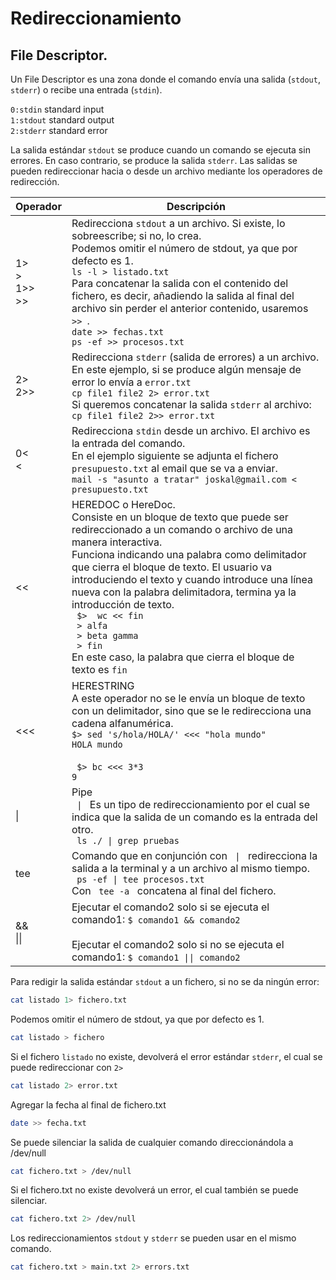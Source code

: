 # Redireccionamiento
## File Descriptor.
Un File Descriptor es una zona donde el comando envía una salida (`stdout`,  `stderr`) o recibe una entrada (`stdin`).

`0:stdin`     standard input<br>
`1:stdout`    standard output<br>
`2:stderr`    standard error<br>

La salida estándar `stdout` se produce cuando un comando se ejecuta sin errores. En caso contrario, se produce la salida `stderr`. 
Las salidas se pueden redireccionar hacia o desde un archivo mediante los operadores de redirección.
<table>
  <thead>
    <tr>
      <th>Operador</th>
      <th>Descripción</th>
    </tr>
  </thead>
  <tr>
    <td> 1> <br> > <br> 1>> <br> >> </td>
    <td>Redirecciona <code>stdout</code> a un archivo. Si existe, lo sobreescribe; si no, lo crea.<br>
      Podemos omitir el número de stdout, ya que por defecto es 1.<br>
    <code>ls -l > listado.txt </code> <br>
      Para concatenar la salida con el contenido del fichero, es decir, añadiendo la salida al final del archivo sin perder el anterior contenido, usaremos <code> >> </code>.<br>
      <code>date >> fechas.txt </code><br>
      <code>ps -ef >> procesos.txt  </code>
    </td>
  </tr>
  <tr>
    <td> 2> <br> 2>> </td>
    <td>Redirecciona <code>stderr</code> (salida de errores) a un archivo.<br>
      En este ejemplo, si se produce algún mensaje de error lo envía a <code>error.txt</code><br>
    <code>cp file1 file2 2> error.txt </code> <br>
      Si queremos concatenar la salida <code>stderr</code> al archivo:<br>
      <code>cp file1 file2 2>> error.txt </code>
    </td>
  </tr>
  <tr>
    <td> 0< <br> < </td>
    <td>
      Redirecciona <code>stdin</code> desde un archivo. El archivo es la entrada del comando.<br>
      En el ejemplo siguiente se adjunta el fichero <code>presupuesto.txt</code> al email que se va a enviar.<br>
      <code>mail -s "asunto a tratar" joskal@gmail.com < presupuesto.txt</code>
    </td>
  </tr>
  <tr>
    <td>
      <<
    </td>
    <td>
      HEREDOC o HereDoc.<br>
      Consiste en un bloque de texto que puede ser redireccionado a un comando o archivo de una manera interactiva.<br>
      Funciona indicando una palabra como delimitador que cierra el bloque de texto. El usuario va introduciendo el texto y 
      cuando introduce una línea nueva con la palabra delimitadora, termina ya la introducción de texto.<br>
      <code> $>  wc << fin </code><br>
      <code> > alfa </code><br>
      <code> > beta gamma </code><br>
      <code> > fin </code> </code><br>
      En este caso, la palabra que cierra el bloque de texto es <code>fin</code>
    </td>
  </tr>
  <tr>
    <td>
      <<<
    </td>
    <td>
      HERESTRING<br>
      A este operador no se le envía un bloque de texto con un delimitador, sino que se le redirecciona una cadena alfanumérica.<br>
      <code>$> sed 's/hola/HOLA/' <<< "hola mundo"</code><br>
        <code>HOLA mundo</code><br>
        <br>
        <code> $> bc <<< 3*3</code><br>
          <code>9</code>
    </td>
  </tr>
  <tr>
    <td> | </td>
    <td>
      Pipe<br>
      <code> | </code> Es un tipo de redireccionamiento por el cual se indica que la salida de un comando es la entrada del otro.<br>
      <code> ls ./ | grep pruebas </code>
    </td>
  </tr>
  <tr>
    <td> tee </td>
    <td>
      Comando que en conjunción con <code> | </code> redirecciona la salida a la terminal y a un archivo al mismo tiempo. <br>
      <code> ps -ef | tee procesos.txt </code><br>
      Con <code> tee -a </code> concatena al final del fichero. 
    </td>
  </tr>
  <tr>
    <td> &&<br>|| </td>
    <td>
      Ejecutar el comando2 solo si se ejecuta el comando1:
      <code>$ comando1 && comando2</code><br><br>
      Ejecutar el comando2 solo si no se ejecuta el comando1:
      <code>$ comando1 || comando2</code>
    </td>
  </tr>

</table>  


Para redigir la salida estándar `stdout` a un fichero, si no se da ningún error:
```bash
cat listado 1> fichero.txt
```
Podemos omitir el número de stdout, ya que por defecto es 1.
```bash
cat listado > fichero
```
Si el fichero `listado` no existe, devolverá el error estándar `stderr`, el cual se puede redireccionar con `2>`
```bash
cat listado 2> error.txt
```
Agregar la fecha al final de fichero.txt
```bash
date >> fecha.txt
```
Se puede silenciar la salida de cualquier comando direccionándola a /dev/null

```bash
cat fichero.txt > /dev/null
```
Si el fichero.txt no existe devolverá un error, el cual también se puede silenciar.
```bash
cat fichero.txt 2> /dev/null
```
Los redireccionamientos `stdout` y `stderr` se pueden usar en el mismo comando. 
```bash
cat fichero.txt > main.txt 2> errors.txt
```
